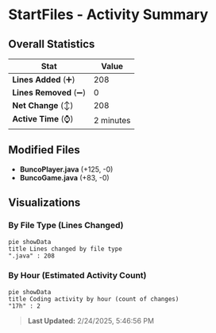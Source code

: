 # StartFiles - Activity Summary 

## Overall Statistics

| Stat                   | Value                                                             |
| ---------------------- | ----------------------------------------------------------------- |
| **Lines Added** (➕)   | 208                                          |
| **Lines Removed** (➖) | 0                                        |
| **Net Change** (↕)    | 208                |
| **Active Time** (⌚)   | 2 minutes |


## Modified Files
- **BuncoPlayer.java** (+125, -0)
- **BuncoGame.java** (+83, -0)

## Visualizations

### By File Type (Lines Changed)

```mermaid
pie showData
title Lines changed by file type
".java" : 208
```

### By Hour (Estimated Activity Count)

```mermaid
pie showData
title Coding activity by hour (count of changes)
"17h" : 2
```


> **Last Updated:** 2/24/2025, 5:46:56 PM
